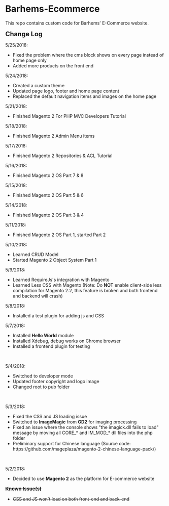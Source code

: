 # Barhems-Ecommerce

This repo contains custom code for Barhems' E-Commerce website.


<strong style="font-size:20px">Change Log</strong><br />

5/25/2018:
<ul>
<li>Fixed the problem where the cms block shows on every page instead of home page only</li>
<li>Added more products on the front end</li>
</ul>

5/24/2018:
<ul>
<li>Created a custom theme</li>
<li>Updated page logo, footer and home page content</li>
<li>Replaced the default navigation items and images on the home page</li>
</ul>

5/21/2018:
<ul>
<li>Finished Magento 2 For PHP MVC Developers Tutorial</li>
</ul>

5/18/2018:
<ul>
<li>Finished Magento 2 Admin Menu items</li>
</ul>

5/17/2018:
<ul>
<li>Finished Magento 2 Repositories & ACL Tutorial</li>
</ul>

5/16/2018:
<ul>
<li>Finished Magento 2 OS Part 7 & 8</li>
</ul>

5/15/2018:
<ul>
<li>Finished Magento 2 OS Part 5 & 6</li>
</ul>

5/14/2018:
<ul>
<li>Finished Magento 2 OS Part 3 & 4</li>
</ul>

5/11/2018:
<ul>
<li>Finished Magento 2 OS Part 1, started Part 2</li>
</ul>

5/10/2018:
<ul>
<li>Learned CRUD Model</li>
<li>Started Magento 2 Object System Part 1</li>
</ul>

5/9/2018:
<ul>
<li>Learned RequireJs's integration with Magento</li>
<li>Learned Less CSS with Magento (Note: Do <b>NOT</b> enable client-side less compilation for Magento 2.2, this feature is broken and both frontend and backend will crash)</li>
</ul>

5/8/2018:
<ul>
<li>Installed a test plugin for adding js and CSS</li>
</ul>

5/7/2018:
<ul><li>Installed <b>Hello World</b> module</li>
<li>Installed Xdebug, debug works on Chrome browser</li>
<li>Installed a frontend plugin for testing</li>
</ul>
<br>

5/4/2018:
<ul><li>Switched to developer mode</li>
<li>Updated footer copyright and logo image</li>
<li>Changed root to pub folder</li>
</ul>
<br>

5/3/2018:
<ul><li>Fixed the CSS and JS loading issue</li>
<li>Switched to <b>ImageMagic</b> from <b>GD2</b> for imaging processing</li>
<li>Fixed an issue where the console shows "the imagick.dll fails to load" message by moving all CORE_* and IM_MOD_* dll files into the php folder</li>
<li>Preliminary support for Chinese language (Source code: https://github.com/mageplaza/magento-2-chinese-language-pack/)</li>
</ul>
<br>

5/2/2018:
<ul><li>Decided to use <b>Magento 2</b> as the platform for E-commerce website</li>
</ul>
<strike> 
<strong style="font-size:15px">Known Issue(s)</strong><br />
<ul>
<li>CSS and JS won't load on both front-end and back-end</li>
</ul>
</strike>
<br />
